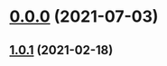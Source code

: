 # [0.0.0](https://github.com/AlexRogalskiy/java-patterns/compare/v1.0.1...v0.0.0) (2021-07-03)



## [1.0.1](https://github.com/AlexRogalskiy/java-patterns/compare/1.0.1...v1.0.1) (2021-02-18)



